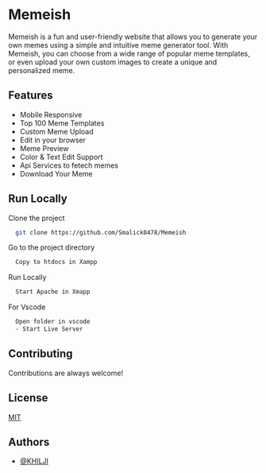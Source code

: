 
# Memeish

Memeish is a fun and user-friendly website that allows you to generate your own memes using a simple and intuitive meme generator tool. With Memeish, you can choose from a wide range of popular meme templates, or even upload your own custom images to create a unique and personalized meme. 




## Features

- Mobile Responsive
- Top 100 Meme Templates
- Custom Meme Upload
- Edit in your browser
- Meme Preview
- Color & Text Edit Support
- Api Services to fetech memes
- Download Your Meme


## Run Locally

Clone the project

```bash
  git clone https://github.com/Smalick0478/Memeish
```

Go to the project directory

```bash
  Copy to htdocs in Xampp
```

Run Locally

```bash
  Start Apache in Xmapp
```

For Vscode

```bash
  Open folder in vscode
  - Start Live Server
```


## Contributing

Contributions are always welcome!



## License

[MIT](https://choosealicense.com/licenses/mit/)


## Authors

- [@KHILJI](https://www.github.com/Smalick0478)


